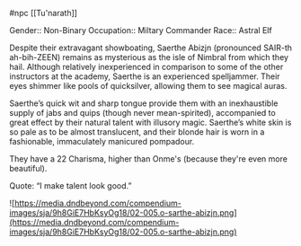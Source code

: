 #npc [[Tu'narath]]

Gender:: Non-Binary
Occupation:: Miltary Commander
Race:: Astral Elf

Despite their extravagant showboating, Saerthe Abizjn (pronounced SAIR-th ah-bih-ZEEN) remains as mysterious as the isle of Nimbral from which they hail. Although relatively inexperienced in comparison to some of the other instructors at the academy, Saerthe is an experienced spelljammer. Their eyes shimmer like pools of quicksilver, allowing them to see magical auras.

Saerthe’s quick wit and sharp tongue provide them with an inexhaustible supply of jabs and quips (though never mean-spirited), accompanied to great effect by their natural talent with illusory magic. Saerthe’s white skin is so pale as to be almost translucent, and their blonde hair is worn in a fashionable, immaculately manicured pompadour.

They have a 22 Charisma, higher than Onme's (because they're even more beautiful).

Quote: “I make talent look good.”

![https://media.dndbeyond.com/compendium-images/sja/9h8GiE7HbKsyOg18/02-005.o-sarthe-abizjn.png](https://media.dndbeyond.com/compendium-images/sja/9h8GiE7HbKsyOg18/02-005.o-sarthe-abizjn.png)